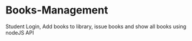 # Books-Management
Student Login, Add books to library, issue books and show all books using nodeJS API
